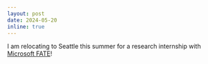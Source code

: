 ```yaml
---
layout: post
date: 2024-05-20
inline: true
---
```


I am relocating to Seattle this summer for a research internship with [Microsoft FATE](https://www.microsoft.com/en-us/research/theme/fate/)!